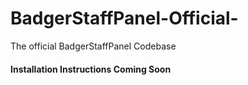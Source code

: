 # BadgerStaffPanel-Official-
The official BadgerStaffPanel Codebase

#### Installation Instructions Coming Soon
